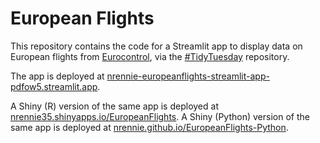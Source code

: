 # European Flights

This repository contains the code for a Streamlit app to display data on European flights from [Eurocontrol](https://ansperformance.eu/data/), via the [#TidyTuesday](https://github.com/rfordatascience/tidytuesday) repository.

The app is deployed at [nrennie-europeanflights-streamlit-app-pdfow5.streamlit.app](https://nrennie-europeanflights-streamlit-app-pdfow5.streamlit.app/).

A Shiny (R) version of the same app is deployed at [nrennie35.shinyapps.io/EuropeanFlights](https://nrennie35.shinyapps.io/EuropeanFlights/). A Shiny (Python) version of the same app is deployed at [nrennie.github.io/EuropeanFlights-Python](https://nrennie.github.io/EuropeanFlights-Python/).